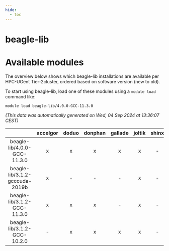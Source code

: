 ```yaml
---
hide:
  - toc
---
```


beagle-lib
==========

# Available modules


The overview below shows which beagle-lib installations are available per HPC-UGent Tier-2cluster, ordered based on software version (new to old).

To start using beagle-lib, load one of these modules using a `module load` command like:

```shell
module load beagle-lib/4.0.0-GCC-11.3.0
```

*(This data was automatically generated on Wed, 04 Sep 2024 at 13:36:07 CEST)*  

| |accelgor|doduo|donphan|gallade|joltik|shinx|skitty|
| :---: | :---: | :---: | :---: | :---: | :---: | :---: | :---: |
|beagle-lib/4.0.0-GCC-11.3.0|x|x|x|x|x|-|x|
|beagle-lib/3.1.2-gcccuda-2019b|x|-|-|-|x|-|-|
|beagle-lib/3.1.2-GCC-11.3.0|x|x|x|-|x|-|x|
|beagle-lib/3.1.2-GCC-10.2.0|-|x|x|x|x|-|x|
